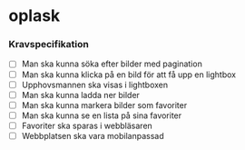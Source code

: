 # oplask
### Kravspecifikation

- [ ] Man ska kunna söka efter bilder med pagination
- [ ] Man ska kunna klicka på en bild för att få upp en lightbox
- [ ] Upphovsmannen ska visas i lightboxen
- [ ] Man ska kunna ladda ner bilder
- [ ] Man ska kunna markera bilder som favoriter
- [ ] Man ska kunna se en lista på sina favoriter
- [ ] Favoriter ska sparas i webbläsaren
- [ ] Webbplatsen ska vara mobilanpassad
